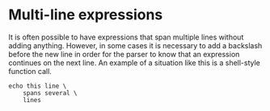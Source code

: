 # Multi-line expressions

It is often possible to have expressions that span multiple lines without 
adding anything. However, in some cases it is necessary to add a backslash 
before the new line in order for the parser to know that an expression 
continues on the next line. An example of a situation like this is a 
shell-style function call.

```elk
echo this line \
    spans several \
    lines
```